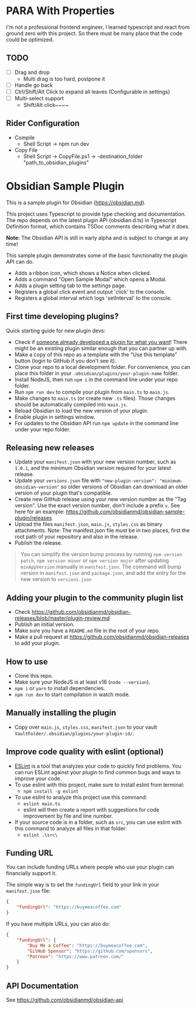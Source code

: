 # PARA With Properties

I'm not a professional frontend engineer, I learned typescript and react from ground zero with this project. 
So there must be many place that the code could be optimized.

## TODO

- [ ] Drag and drop
  - Multi drag is too hard, postpone it
- [ ] Handle go back
- [ ] Ctrl/Shift/Alt Click to expand all leaves (Configurable in settings)
- [ ] Multi-select support
  - Shift/Alt click~~~~

## Rider Configuration

- Compile
	- Shell Script -> npm run dev
- Copy File
	- Shell Script -> CopyFile.ps1 -> -destination_folder "path_to_obsidian_plugins"

# Obsidian Sample Plugin

This is a sample plugin for Obsidian (https://obsidian.md).

This project uses Typescript to provide type checking and documentation.
The repo depends on the latest plugin API (obsidian.d.ts) in Typescript Definition format, which contains TSDoc comments
describing what it does.

**Note:** The Obsidian API is still in early alpha and is subject to change at any time!

This sample plugin demonstrates some of the basic functionality the plugin API can do.

- Adds a ribbon icon, which shows a Notice when clicked.
- Adds a command "Open Sample Modal" which opens a Modal.
- Adds a plugin setting tab to the settings page.
- Registers a global click event and output 'click' to the console.
- Registers a global interval which logs 'setInterval' to the console.

## First time developing plugins?

Quick starting guide for new plugin devs:

- Check if [someone already developed a plugin for what you want](https://obsidian.md/plugins)! There might be an
  existing plugin similar enough that you can partner up with.
- Make a copy of this repo as a template with the "Use this template" button (login to GitHub if you don't see it).
- Clone your repo to a local development folder. For convenience, you can place this folder in
  your `.obsidian/plugins/your-plugin-name` folder.
- Install NodeJS, then run `npm i` in the command line under your repo folder.
- Run `npm run dev` to compile your plugin from `main.ts` to `main.js`.
- Make changes to `main.ts` (or create new `.ts` files). Those changes should be automatically compiled into `main.js`.
- Reload Obsidian to load the new version of your plugin.
- Enable plugin in settings window.
- For updates to the Obsidian API run `npm update` in the command line under your repo folder.

## Releasing new releases

- Update your `manifest.json` with your new version number, such as `1.0.1`, and the minimum Obsidian version required
  for your latest release.
- Update your `versions.json` file with `"new-plugin-version": "minimum-obsidian-version"` so older versions of Obsidian
  can download an older version of your plugin that's compatible.
- Create new GitHub release using your new version number as the "Tag version". Use the exact version number, don't
  include a prefix `v`. See here for an example: https://github.com/obsidianmd/obsidian-sample-plugin/releases
- Upload the files `manifest.json`, `main.js`, `styles.css` as binary attachments. Note: The manifest.json file must be
  in two places, first the root path of your repository and also in the release.
- Publish the release.

> You can simplify the version bump process by running `npm version patch`, `npm version minor` or `npm version major`
> after updating `minAppVersion` manually in `manifest.json`.
> The command will bump version in `manifest.json` and `package.json`, and add the entry for the new version
> to `versions.json`

## Adding your plugin to the community plugin list

- Check https://github.com/obsidianmd/obsidian-releases/blob/master/plugin-review.md
- Publish an initial version.
- Make sure you have a `README.md` file in the root of your repo.
- Make a pull request at https://github.com/obsidianmd/obsidian-releases to add your plugin.

## How to use

- Clone this repo.
- Make sure your NodeJS is at least v16 (`node --version`).
- `npm i` or `yarn` to install dependencies.
- `npm run dev` to start compilation in watch mode.

## Manually installing the plugin

- Copy over `main.js`, `styles.css`, `manifest.json` to your vault `VaultFolder/.obsidian/plugins/your-plugin-id/`.

## Improve code quality with eslint (optional)

- [ESLint](https://eslint.org/) is a tool that analyzes your code to quickly find problems. You can run ESLint against
  your plugin to find common bugs and ways to improve your code.
- To use eslint with this project, make sure to install eslint from terminal:
	- `npm install -g eslint`
- To use eslint to analyze this project use this command:
	- `eslint main.ts`
	- eslint will then create a report with suggestions for code improvement by file and line number.
- If your source code is in a folder, such as `src`, you can use eslint with this command to analyze all files in that
  folder:
	- `eslint .\src\`

## Funding URL

You can include funding URLs where people who use your plugin can financially support it.

The simple way is to set the `fundingUrl` field to your link in your `manifest.json` file:

```json
{
    "fundingUrl": "https://buymeacoffee.com"
}
```

If you have multiple URLs, you can also do:

```json
{
    "fundingUrl": {
        "Buy Me a Coffee": "https://buymeacoffee.com",
        "GitHub Sponsor": "https://github.com/sponsors",
        "Patreon": "https://www.patreon.com/"
    }
}
```

## API Documentation

See https://github.com/obsidianmd/obsidian-api
